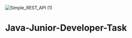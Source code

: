 
![Simple_REST_API (1)](https://github.com/D00ktora/Java-Junior-Developer-Task/assets/121710132/7489e152-ef3f-429a-80cf-6602866c270f)
# Java-Junior-Developer-Task

